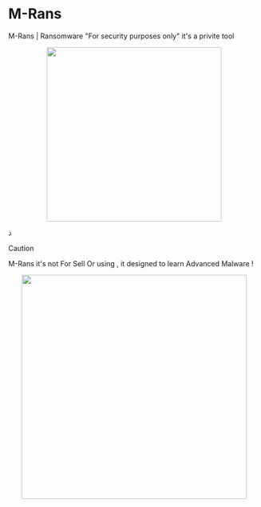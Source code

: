# M-Rans
M-Rans | Ransomware "For security purposes only" it's a privite tool

<div align="center">
  <img src="https://files.catbox.moe/2x1ppg.png" width="350px">
</div>

ذ
> [!CAUTION]  
> M-Rans it's not For Sell Or using , it designed to learn Advanced Malware !


<div align="center">
  <img src="https://files.catbox.moe/2umcuy.jpg" width="450px">
</div>
